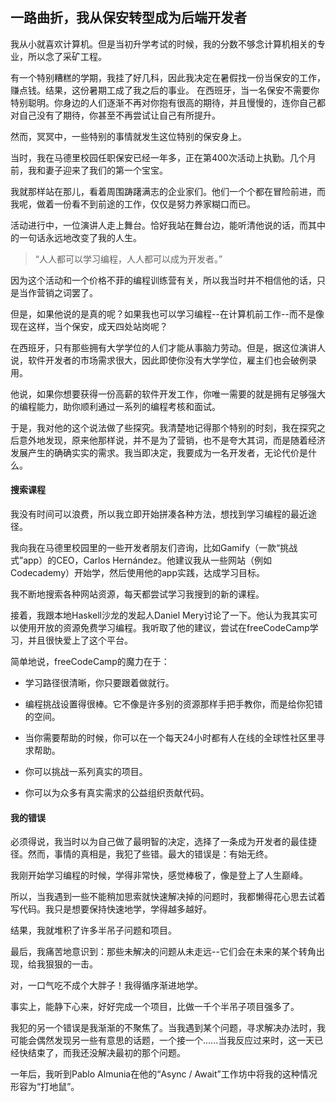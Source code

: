 ## 一路曲折，我从保安转型成为后端开发者 #

我从小就喜欢计算机。但是当初升学考试的时候，我的分数不够念计算机相关的专业，所以念了采矿工程。

有一个特别糟糕的学期，我挂了好几科，因此我决定在暑假找一份当保安的工作，赚点钱。结果，这份暑期工成了我之后的事业。
在西班牙，当一名保安不需要你特别聪明。你身边的人们逐渐不再对你抱有很高的期待，并且慢慢的，连你自己都对自己没有了期待，你甚至不再尝试让自己有所提升。

然而，冥冥中，一些特别的事情就发生这位特别的保安身上。

当时，我在马德里校园任职保安已经一年多，正在第400次活动上执勤。几个月前，我和妻子迎来了我们的第一个宝宝。

我就那样站在那儿，看着周围踌躇满志的企业家们。他们一个个都在冒险前进，而我呢，做着一份看不到前途的工作，仅仅是努力养家糊口而已。

活动进行中，一位演讲人走上舞台。恰好我站在舞台边，能听清他说的话，而其中的一句话永远地改变了我的人生。

> “人人都可以学习编程，人人都可以成为开发者。”

因为这个活动和一个价格不菲的编程训练营有关，所以我当时并不相信他的话，只是当作营销之词罢了。

但是，如果他说的是真的呢？如果我也可以学习编程--在计算机前工作--而不是像现在这样，当个保安，成天四处站岗呢？

在西班牙，只有那些拥有大学学位的人们才能从事脑力劳动。但是，据这位演讲人说，软件开发者的市场需求很大，因此即使你没有大学学位，雇主们也会破例录用。

他说，如果你想要获得一份高薪的软件开发工作，你唯一需要的就是拥有足够强大的编程能力，助你顺利通过一系列的编程考核和面试。

于是，我对他的这个说法做了些探究。我清楚地记得那个特别的时刻，我在探究之后意外地发现，原来他那样说，并不是为了营销，也不是夸大其词，而是随着经济发展产生的确确实实的需求。我当即决定，我要成为一名开发者，无论代价是什么。

#### 搜索课程 ####

我没有时间可以浪费，所以我立即开始拼凑各种方法，想找到学习编程的最近途径。

我向我在马德里校园里的一些开发者朋友们咨询，比如Gamify（一款“挑战式”app）的CEO，Carlos Hernández。他建议我从一些网站（例如Codecademy）开始学，然后使用他的app实践，达成学习目标。

我不断地搜索各种网站资源，每天都尝试学习我搜到的新的课程。

接着，我跟本地Haskell沙龙的发起人Daniel Mery讨论了一下。他认为我其实可以使用开放的资源免费学习编程。我听取了他的建议，尝试在freeCodeCamp学习，并且很快爱上了这个平台。

简单地说，freeCodeCamp的魔力在于：

- 学习路径很清晰，你只要跟着做就行。

- 编程挑战设置得很棒。它不像是许多别的资源那样手把手教你，而是给你犯错的空间。

- 当你需要帮助的时候，你可以在一个每天24小时都有人在线的全球性社区里寻求帮助。

- 你可以挑战一系列真实的项目。

- 你可以为众多有真实需求的公益组织贡献代码。

#### 我的错误 ####

必须得说，我当时以为自己做了最明智的决定，选择了一条成为开发者的最佳捷径。然而，事情的真相是，我犯了些错。最大的错误是：有始无终。

我刚开始学习编程的时候，学得非常快，感觉棒极了，像是登上了人生巅峰。

所以，当我遇到一些不能稍加思索就快速解决掉的问题时，我都懒得花心思去试着写代码。我只是想要保持快速地学，学得越多越好。

结果，我就堆积了许多半吊子问题和项目。

最后，我痛苦地意识到：那些未解决的问题从未走远--它们会在未来的某个转角出现，给我狠狠的一击。

对，一口气吃不成个大胖子！我得循序渐进地学。

事实上，能静下心来，好好完成一个项目，比做一千个半吊子项目强多了。

我犯的另一个错误是我渐渐的不聚焦了。当我遇到某个问题，寻求解决办法时，我可能会偶然发现另一些有意思的话题，一个接一个......当我反应过来时，这一天已经快结束了，而我还没解决最初的那个问题。

一年后，我听到Pablo Almunia在他的“Async / Await”工作坊中将我的这种情况形容为“打地鼠”。


